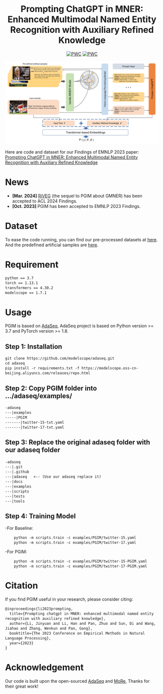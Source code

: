 
<div align="center">

<h1>Prompting ChatGPT in MNER: Enhanced Multimodal Named Entity Recognition with Auxiliary Refined Knowledge</h1>

[![PWC](https://img.shields.io/endpoint.svg?url=https://paperswithcode.com/badge/prompt-chatgpt-in-mner-improved-multimodal/multi-modal-named-entity-recognition-on-3)](https://paperswithcode.com/sota/multi-modal-named-entity-recognition-on-3?p=prompt-chatgpt-in-mner-improved-multimodal)
[![PWC](https://img.shields.io/endpoint.svg?url=https://paperswithcode.com/badge/prompt-chatgpt-in-mner-improved-multimodal/multi-modal-named-entity-recognition-on)](https://paperswithcode.com/sota/multi-modal-named-entity-recognition-on?p=prompt-chatgpt-in-mner-improved-multimodal)

![My Image](main.png)

</div>

Here are code and dataset for our Findings of EMNLP 2023 paper: [Prompting ChatGPT in MNER: Enhanced Multimodal Named Entity Recognition with Auxiliary Refined Knowledge](https://aclanthology.org/2023.findings-emnlp.184/)

# News

 - **[Mar. 2024]** [RiVEG](https://github.com/JinYuanLi0012/RiVEG) (the sequel to PGIM about GMNER) has been accepted to ACL 2024 Findings.
 - **[Oct. 2023]** PGIM has been accepted to EMNLP 2023 Findings.

# Dataset
To ease the code running, you can find our pre-processed datasets at [here](https://www.modelscope.cn/datasets/Dexter1202/PGIM/files). And the predefined artificial samples are [here](data/ManualAnnotation).

# Requirement
```
python == 3.7
torch == 1.13.1
transformers == 4.30.2
modelscope == 1.7.1
```

# Usage
PGIM is based on [AdaSeq](https://github.com/modelscope/AdaSeq), AdaSeq project is based on Python version >= 3.7 and PyTorch version >= 1.8.

## Step 1: Installation
```
git clone https://github.com/modelscope/adaseq.git
cd adaseq
pip install -r requirements.txt -f https://modelscope.oss-cn-beijing.aliyuncs.com/releases/repo.html
```

## Step 2: Copy PGIM folder into .../adaseq/examples/
```
-adaseq
---|examples
-----|PGIM
-------|twitter-15-txt.yaml
-------|twitter-17-txt.yaml
```

## Step 3: Replace the original adaseq folder with our adaseq folder
```
-adaseq
---|.git
---|.github
---|adaseq   <-- (Use our adaseq replace it)  
---|docs
---|examples
---|scripts
---|tests
---|tools
```

## Step 4: Training Model
-For Baseline:
```
	python -m scripts.train -c examples/PGIM/twitter-15.yaml
	python -m scripts.train -c examples/PGIM/twitter-17.yaml
```
-For PGIM:
```
	python -m scripts.train -c examples/PGIM/twitter-15-PGIM.yaml
	python -m scripts.train -c examples/PGIM/twitter-17-PGIM.yaml
```

# Citation
If you find PGIM useful in your research, please consider citing:
```
@inproceedings{li2023prompting,
  title={Prompting chatgpt in MNER: enhanced multimodal named entity recognition with auxiliary refined knowledge},
  author={Li, Jinyuan and Li, Han and Pan, Zhuo and Sun, Di and Wang, Jiahao and Zhang, Wenkun and Pan, Gang},
  booktitle={The 2023 Conference on Empirical Methods in Natural Language Processing},
  year={2023}
}
```

# Acknowledgement
Our code is built upon the open-sourced [AdaSeq](https://github.com/modelscope/AdaSeq) and [MoRe](https://github.com/modelscope/AdaSeq/tree/master/examples/MoRe), Thanks for their great work!
